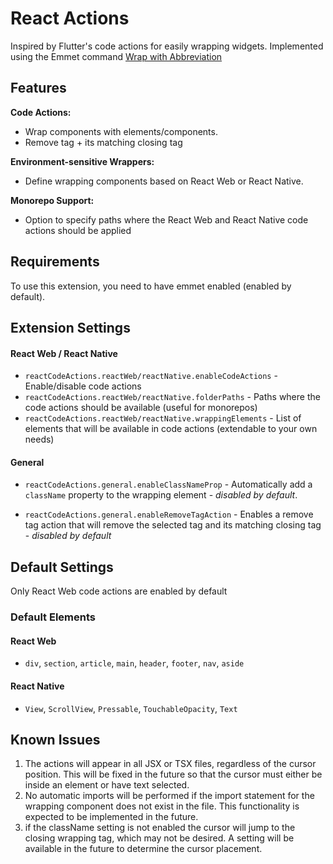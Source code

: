# React Actions

Inspired by Flutter's code actions for easily wrapping widgets. Implemented using the Emmet command [Wrap with Abbreviation](https://docs.emmet.io/actions/wrap-with-abbreviation/)

## Features

**Code Actions:**

- Wrap components with elements/components.
- Remove tag + its matching closing tag

**Environment-sensitive Wrappers:**

- Define wrapping components based on React Web or React Native.

**Monorepo Support:**

- Option to specify paths where the React Web and React Native code actions should be applied

## Requirements

To use this extension, you need to have emmet enabled (enabled by default).

## Extension Settings

#### React Web / React Native

- `reactCodeActions.reactWeb/reactNative.enableCodeActions` - Enable/disable code actions
- `reactCodeActions.reactWeb/reactNative.folderPaths` - Paths where the code actions should be available (useful for monorepos)
- `reactCodeActions.reactWeb/reactNative.wrappingElements` - List of elements that will be available in code actions (extendable to your own needs)

#### General

- `reactCodeActions.general.enableClassNameProp` - Automatically add a `className` property to the wrapping element - _disabled by default_.

- `reactCodeActions.general.enableRemoveTagAction` - Enables a remove tag action that will remove the selected tag and its matching closing tag - _disabled by default_

## Default Settings

Only React Web code actions are enabled by default

### Default Elements

#### React Web

- `div`, `section`, `article`, `main`, `header`, `footer`, `nav`, `aside`

#### React Native

- `View`, `ScrollView`, `Pressable`, `TouchableOpacity`, `Text`

## Known Issues

1. The actions will appear in all JSX or TSX files, regardless of the cursor position. This will be fixed in the future so that the cursor must either be inside an element or have text selected.
2. No automatic imports will be performed if the import statement for the wrapping component does not exist in the file. This functionality is expected to be implemented in the future.
3. if the className setting is not enabled the cursor will jump to the closing wrapping tag, which may not be desired. A setting will be available in the future to determine the cursor placement.
